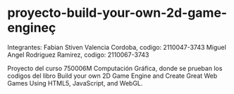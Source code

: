 # proyecto-build-your-own-2d-game-engineç

Integrantes:
Fabian Stiven Valencia Cordoba, codigo: 2110047-3743
Miguel Angel Rodriguez Ramirez, codigo: 2110067-3743

Proyecto del curso 750006M Computación Gráfica, donde se prueban los codigos del libro Build your own 2D Game Engine and Create Great Web Games Using HTML5, JavaScript, and WebGL.
